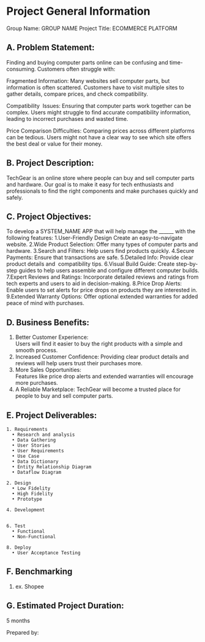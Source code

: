 # Project General Information

Group Name: GROUP NAME
Project Title: ECOMMERCE PLATFORM

## A. Problem Statement:
Finding and buying computer parts online can be confusing and time-consuming. Customers often struggle with:

Fragmented Information:
Many websites sell computer parts, but information is often scattered. Customers have to visit multiple sites to gather details, compare prices, and check compatibility.

Compatibility  Issues:
Ensuring that computer parts work together can be complex. Users might struggle to find accurate compatibility information, leading to incorrect purchases and wasted time.

Price Comparison Difficulties:
Comparing prices across different platforms can be tedious. Users might not have a clear way to see which site offers the best deal or value for their money.


## B. Project Description:
TechGear is an online store where people can buy and sell computer parts and hardware. Our goal is to make it easy for tech enthusiasts and professionals to find the right components and make purchases quickly and safely.


## C. Project Objectives:

To develop a SYSTEM_NAME APP that will help manage the ______ with the following features:
1.User-Friendly Design
Create an easy-to-navigate website.
2.Wide Product Selection:
Offer many types of computer parts and hardware.
3.Search and Filters:
Help users find products quickly.
4.Secure Payments:
Ensure that transactions are safe.
5.Detailed Info:
Provide clear product details and  compatibility tips.
6.Visual Build Guide:
Create step-by-step guides to help users assemble and configure different computer builds.
7.Expert Reviews and Ratings:
Incorporate detailed reviews and ratings from tech experts and users to aid in decision-making.
8.Price Drop Alerts:
Enable users to set alerts for price drops on products they are interested in.
9.Extended Warranty Options:
Offer optional extended warranties for added peace of mind with purchases.


## D. Business Benefits:
1. Better Customer Experience:  
   Users will find it easier to buy the right products with a simple and smooth process.
2. Increased Customer Confidence: 
   Providing clear product details and reviews will help users trust their purchases more.
3. More Sales Opportunities:   
   Features like price drop alerts and extended warranties will encourage more purchases.
4. A Reliable Marketplace: 
   TechGear will become a trusted place for people to buy and sell computer parts.

## E. Project Deliverables:
    1. Requirements
      • Research and analysis
      • Data Gathering
      • User Stories
      • User Requirements
      • Use Case
      • Data Dictionary
      • Entity Relationship Diagram
      • Dataflow Diagram
    
    2. Design
      • Low Fidelity
      • High Fidelity
      • Prototype
    
    4. Development
       
    
    6. Test
      • Functional
      • Non-Functional
    
    8. Deploy
      • User Acceptance Testing

## F. Benchmarking
  1. ex. Shopee

## G. Estimated Project Duration:
5 months

Prepared by:
